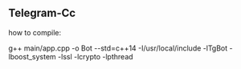 <h2>Telegram-Cc</h2>

how to compile: 

g++ main/app.cpp -o Bot --std=c++14 -I/usr/local/include -lTgBot -lboost_system -lssl -lcrypto -lpthread
